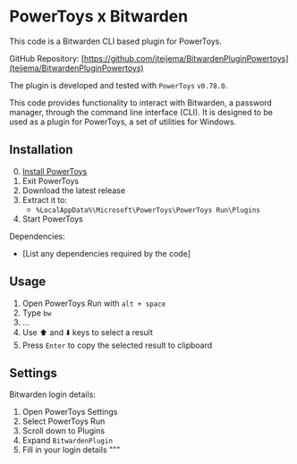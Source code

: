# PowerToys x Bitwarden
This code is a Bitwarden CLI based plugin for PowerToys.

GitHub Repository: [https://github.com/jteijema/BitwardenPluginPowertoys](teijema/BitwardenPluginPowertoys)

The plugin is developed and tested with `PowerToys` `v0.78.0`.

This code provides functionality to interact with Bitwarden, a password manager, through the command line interface (CLI).
It is designed to be used as a plugin for PowerToys, a set of utilities for Windows.

## Installation

0. [Install PowerToys](https://docs.microsoft.com/en-us/windows/powertoys/install)
1. Exit PowerToys
2. Download the latest release
3. Extract it to:
   - `%LocalAppData%\Microsoft\PowerToys\PowerToys Run\Plugins`
4. Start PowerToys

Dependencies:
- [List any dependencies required by the code]

## Usage

1. Open PowerToys Run with `alt + space`
2. Type `bw`
3. ...
4. Use ⬆️ and ⬇️ keys to select a result
5. Press `Enter` to copy the selected result to clipboard

## Settings

Bitwarden login details:

1. Open PowerToys Settings
2. Select PowerToys Run
3. Scroll down to Plugins
4. Expand `BitwardenPlugin`
5. Fill in your login details
"""
